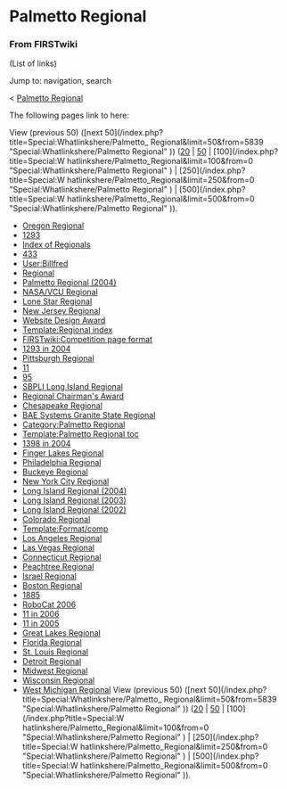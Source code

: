 # Palmetto Regional

### From FIRSTwiki

(List of links)

Jump to: navigation, search

&lt; [Palmetto Regional](/index.php?title=Palmetto_Regional&redirect=no
"Palmetto Regional" )  

The following pages link to here:

View (previous 50) ([next 50](/index.php?title=Special:Whatlinkshere/Palmetto_
Regional&limit=50&from=5839 "Special:Whatlinkshere/Palmetto Regional" ))
([20](/index.php?title=Special:Whatlinkshere/Palmetto_Regional&limit=20&from=0
"Special:Whatlinkshere/Palmetto Regional" ) |
[50](/index.php?title=Special:Whatlinkshere/Palmetto_Regional&limit=50&from=0
"Special:Whatlinkshere/Palmetto Regional" ) | [100](/index.php?title=Special:W
hatlinkshere/Palmetto_Regional&limit=100&from=0
"Special:Whatlinkshere/Palmetto Regional" ) | [250](/index.php?title=Special:W
hatlinkshere/Palmetto_Regional&limit=250&from=0
"Special:Whatlinkshere/Palmetto Regional" ) | [500](/index.php?title=Special:W
hatlinkshere/Palmetto_Regional&limit=500&from=0
"Special:Whatlinkshere/Palmetto Regional" )).

  * [Oregon Regional](/index.php/Oregon_Regional "Oregon Regional" )
  * [1293](/index.php/1293 "1293" )
  * [Index of Regionals](/index.php/Index_of_Regionals "Index of Regionals" )
  * [433](/index.php/433 "433" )
  * [User:Billfred](/index.php/User:Billfred "User:Billfred" )
  * [Regional](/index.php/Regional "Regional" )
  * [Palmetto Regional (2004)](/index.php/Palmetto_Regional_%282004%29 "Palmetto Regional \(2004\)" )
  * [NASA/VCU Regional](/index.php/NASA/VCU_Regional "NASA/VCU Regional" )
  * [Lone Star Regional](/index.php/Lone_Star_Regional "Lone Star Regional" )
  * [New Jersey Regional](/index.php/New_Jersey_Regional "New Jersey Regional" )
  * [Website Design Award](/index.php/Website_Design_Award "Website Design Award" )
  * [Template:Regional index](/index.php/Template:Regional_index "Template:Regional index" )
  * [FIRSTwiki:Competition page format](/index.php/FIRSTwiki:Competition_page_format "FIRSTwiki:Competition page format" )
  * [1293 in 2004](/index.php/1293_in_2004 "1293 in 2004" )
  * [Pittsburgh Regional](/index.php/Pittsburgh_Regional "Pittsburgh Regional" )
  * [11](/index.php/11 "11" )
  * [95](/index.php/95 "95" )
  * [SBPLI Long Island Regional](/index.php/SBPLI_Long_Island_Regional "SBPLI Long Island Regional" )
  * [Regional Chairman's Award](/index.php/Regional_Chairman%27s_Award "Regional Chairman's Award" )
  * [Chesapeake Regional](/index.php/Chesapeake_Regional "Chesapeake Regional" )
  * [BAE Systems Granite State Regional](/index.php/BAE_Systems_Granite_State_Regional "BAE Systems Granite State Regional" )
  * [Category:Palmetto Regional](/index.php/Category:Palmetto_Regional "Category:Palmetto Regional" )
  * [Template:Palmetto Regional toc](/index.php/Template:Palmetto_Regional_toc "Template:Palmetto Regional toc" )
  * [1398 in 2004](/index.php/1398_in_2004 "1398 in 2004" )
  * [Finger Lakes Regional](/index.php/Finger_Lakes_Regional "Finger Lakes Regional" )
  * [Philadelphia Regional](/index.php/Philadelphia_Regional "Philadelphia Regional" )
  * [Buckeye Regional](/index.php/Buckeye_Regional "Buckeye Regional" )
  * [New York City Regional](/index.php/New_York_City_Regional "New York City Regional" )
  * [Long Island Regional (2004)](/index.php/Long_Island_Regional_%282004%29 "Long Island Regional \(2004\)" )
  * [Long Island Regional (2003)](/index.php/Long_Island_Regional_%282003%29 "Long Island Regional \(2003\)" )
  * [Long Island Regional (2002)](/index.php/Long_Island_Regional_%282002%29 "Long Island Regional \(2002\)" )
  * [Colorado Regional](/index.php/Colorado_Regional "Colorado Regional" )
  * [Template:Format/comp](/index.php/Template:Format/comp "Template:Format/comp" )
  * [Los Angeles Regional](/index.php/Los_Angeles_Regional "Los Angeles Regional" )
  * [Las Vegas Regional](/index.php/Las_Vegas_Regional "Las Vegas Regional" )
  * [Connecticut Regional](/index.php/Connecticut_Regional "Connecticut Regional" )
  * [Peachtree Regional](/index.php/Peachtree_Regional "Peachtree Regional" )
  * [Israel Regional](/index.php/Israel_Regional "Israel Regional" )
  * [Boston Regional](/index.php/Boston_Regional "Boston Regional" )
  * [1885](/index.php/1885 "1885" )
  * [RoboCat 2006](/index.php/RoboCat_2006 "RoboCat 2006" )
  * [11 in 2006](/index.php/11_in_2006 "11 in 2006" )
  * [11 in 2005](/index.php/11_in_2005 "11 in 2005" )
  * [Great Lakes Regional](/index.php/Great_Lakes_Regional "Great Lakes Regional" )
  * [Florida Regional](/index.php/Florida_Regional "Florida Regional" )
  * [St. Louis Regional](/index.php/St._Louis_Regional "St. Louis Regional" )
  * [Detroit Regional](/index.php/Detroit_Regional "Detroit Regional" )
  * [Midwest Regional](/index.php/Midwest_Regional "Midwest Regional" )
  * [Wisconsin Regional](/index.php/Wisconsin_Regional "Wisconsin Regional" )
  * [West Michigan Regional](/index.php/West_Michigan_Regional "West Michigan Regional" )
View (previous 50) ([next 50](/index.php?title=Special:Whatlinkshere/Palmetto_
Regional&limit=50&from=5839 "Special:Whatlinkshere/Palmetto Regional" ))
([20](/index.php?title=Special:Whatlinkshere/Palmetto_Regional&limit=20&from=0
"Special:Whatlinkshere/Palmetto Regional" ) |
[50](/index.php?title=Special:Whatlinkshere/Palmetto_Regional&limit=50&from=0
"Special:Whatlinkshere/Palmetto Regional" ) | [100](/index.php?title=Special:W
hatlinkshere/Palmetto_Regional&limit=100&from=0
"Special:Whatlinkshere/Palmetto Regional" ) | [250](/index.php?title=Special:W
hatlinkshere/Palmetto_Regional&limit=250&from=0
"Special:Whatlinkshere/Palmetto Regional" ) | [500](/index.php?title=Special:W
hatlinkshere/Palmetto_Regional&limit=500&from=0
"Special:Whatlinkshere/Palmetto Regional" )).

